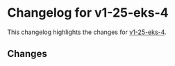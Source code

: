 # Changelog for v1-25-eks-4

This changelog highlights the changes for [v1-25-eks-4](https://github.com/aws/eks-distro/tree/v1-25-eks-4).

## Changes

